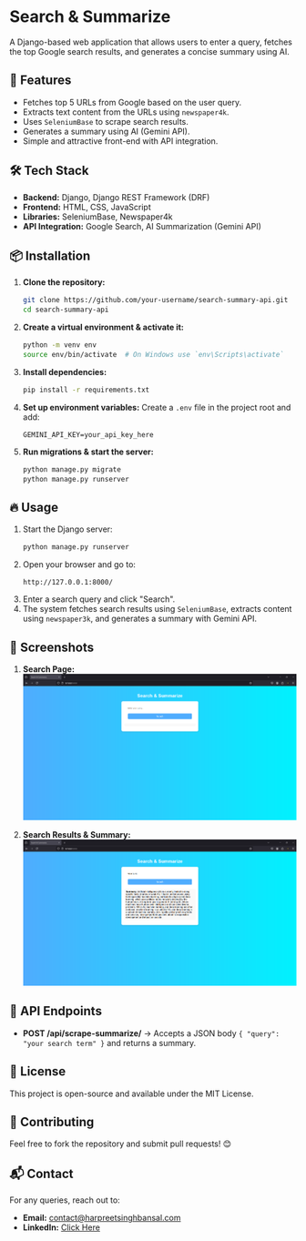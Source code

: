 # Search & Summarize

A Django-based web application that allows users to enter a query, fetches the top Google search results, and generates a concise summary using AI.

## 🚀 Features

- Fetches top 5 URLs from Google based on the user query.
- Extracts text content from the URLs using `newspaper4k`.
- Uses `SeleniumBase` to scrape search results.
- Generates a summary using AI (Gemini API).
- Simple and attractive front-end with API integration.

## 🛠️ Tech Stack

- **Backend:** Django, Django REST Framework (DRF)
- **Frontend:** HTML, CSS, JavaScript
- **Libraries:** SeleniumBase, Newspaper4k
- **API Integration:** Google Search, AI Summarization (Gemini API)

## 📦 Installation

1. **Clone the repository:**
   ```bash
   git clone https://github.com/your-username/search-summary-api.git
   cd search-summary-api
   ```
2. **Create a virtual environment & activate it:**
   ```bash
   python -m venv env
   source env/bin/activate  # On Windows use `env\Scripts\activate`
   ```
3. **Install dependencies:**
   ```bash
   pip install -r requirements.txt
   ```
4. **Set up environment variables:**
   Create a `.env` file in the project root and add:
   ```env
   GEMINI_API_KEY=your_api_key_here
   ```
5. **Run migrations & start the server:**
   ```bash
   python manage.py migrate
   python manage.py runserver
   ```

## 🔥 Usage

1. Start the Django server:
   ```bash
   python manage.py runserver
   ```
2. Open your browser and go to:  
   ```
   http://127.0.0.1:8000/
   ```
3. Enter a search query and click "Search".
4. The system fetches search results using `SeleniumBase`, extracts content using `newspaper3k`, and generates a summary with Gemini API.

## 📸 Screenshots

1. **Search Page:**  
   ![Search Page](https://raw.githubusercontent.com/Techie-Harpreet/google-search-summarizer/refs/heads/main/resources/search%20page.png)
   
2. **Search Results & Summary:**  
   ![Search Results](https://raw.githubusercontent.com/Techie-Harpreet/google-search-summarizer/refs/heads/main/resources/home%20page.png)

## 📌 API Endpoints

- **POST /api/scrape-summarize/** → Accepts a JSON body `{ "query": "your search term" }` and returns a summary.

## 📜 License

This project is open-source and available under the MIT License.

## 🤝 Contributing

Feel free to fork the repository and submit pull requests! 😊

## 📬 Contact

For any queries, reach out to:
- **Email:** contact@harpreetsinghbansal.com
- **LinkedIn:**  [Click Here](https://www.linkedin.com/in/harpreetsinghbansal/)

